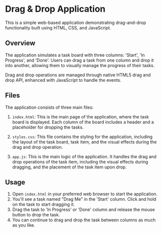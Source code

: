 # Drag & Drop Application

This is a simple web-based application demonstrating drag-and-drop functionality built using HTML, CSS, and JavaScript.

## Overview

The application simulates a task board with three columns: 'Start', 'In Progress', and 'Done'. Users can drag a task from one column and drop it into another, allowing them to visually manage the progress of their tasks.

Drag and drop operations are managed through native HTML5 drag and drop API, enhanced with JavaScript to handle the events.

## Files

The application consists of three main files:

1. `index.html`: This is the main page of the application, where the task board is displayed. Each column of the board includes a header and a placeholder for dropping the tasks.

2. `styles.css`: This file contains the styling for the application, including the layout of the task board, task item, and the visual effects during the drag and drop operation.

3. `app.js`: This is the main logic of the application. It handles the drag and drop operations of the task item, including the visual effects during dragging, and the placement of the task item upon drop.

## Usage

1. Open `index.html` in your preferred web browser to start the application.
2. You'll see a task named "Drag Me" in the 'Start' column. Click and hold on the task to start dragging it.
3. Drag the task to 'In Progress' or 'Done' column and release the mouse button to drop the task.
4. You can continue to drag and drop the task between columns as much as you like.
